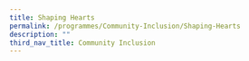 ```yaml
---
title: Shaping Hearts
permalink: /programmes/Community-Inclusion/Shaping-Hearts
description: ""
third_nav_title: Community Inclusion
---
```


